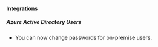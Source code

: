 
#### Integrations
##### Azure Active Directory Users
- You can now change passwords for on-premise users.